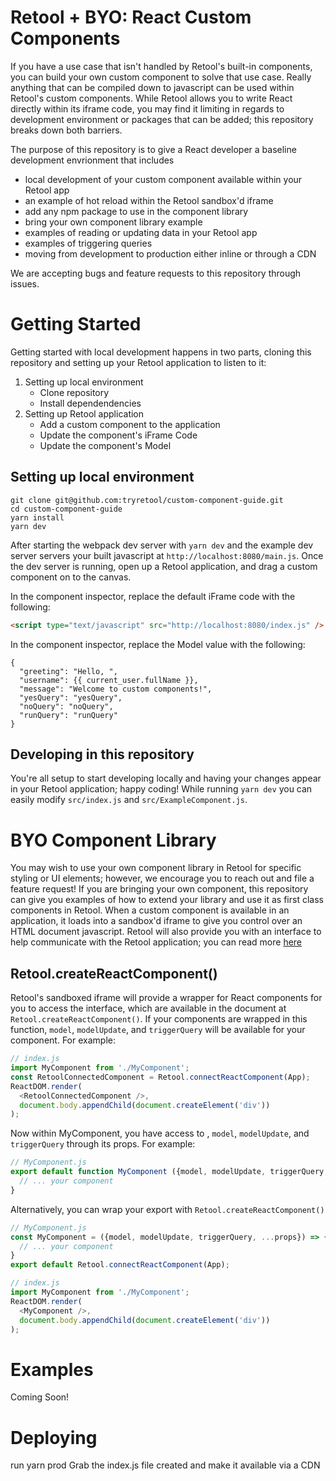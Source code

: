 # Retool + BYO: React Custom Components 
If you have a use case that isn't handled by Retool's built-in components, you can build your own custom component to solve that use case. Really anything that can be compiled down to javascript can be used within Retool's custom components. While Retool allows you to write React directly within its iframe code, you may find it limiting in regards to development environment or packages that can be added; this repository breaks down both barriers.

The purpose of this repository is to give a React developer a baseline development envrionment that includes
- local development of your custom component available within your Retool app
- an example of hot reload within the Retool sandbox'd iframe
- add any npm package to use in the component library
- bring your own component library example
- examples of reading or updating data in your Retool app
- examples of triggering queries
- moving from development to production either inline or through a CDN

We are accepting bugs and feature requests to this repository through issues.

# Getting Started

Getting started with local development happens in two parts, cloning this repository and setting up your Retool application to listen to it:

1. Setting up local environment
    - Clone repository
    - Install dependendencies
2. Setting up Retool application
    - Add a custom component to the application
    - Update the component's iFrame Code
    - Update the component's Model

## Setting up local environment

```shell
git clone git@github.com:tryretool/custom-component-guide.git
cd custom-component-guide
yarn install
yarn dev
```

After starting the webpack dev server with `yarn dev` and the example dev server servers your built javascript at `http://localhost:8080/main.js`. Once the dev server is running, open up a Retool application, and drag a custom component on to the canvas. 

In the component inspector, replace the default iFrame code with the following:

```html
<script type="text/javascript" src="http://localhost:8080/index.js" />
```

In the component inspector, replace the Model value with the following:

```
{
  "greeting": "Hello, ",  
  "username": {{ current_user.fullName }},
  "message": "Welcome to custom components!",
  "yesQuery": "yesQuery",
  "noQuery": "noQuery",
  "runQuery": "runQuery"
}
```


## Developing in this repository
You're all setup to start developing locally and having your changes appear in your Retool application; happy coding!
While running `yarn dev` you can easily modify `src/index.js` and `src/ExampleComponent.js`.


# BYO Component Library
You may wish to use your own component library in Retool for specific styling or UI elements; however, we encourage you to reach out and file a feature request! If you are bringing your own component, this repository can give you examples of how to extend your library and use it as first class components in Retool. When a custom component is available in an application, it loads into a sandbox'd iframe to give you control over an HTML document javascript. Retool will also provide you with an interface to help communicate with the Retool application; you can read more [here](https://docs.retool.com/docs/custom-react-components#interface)

## Retool.createReactComponent()
Retool's sandboxed iframe will provide a wrapper for React components for you to access the interface, which are available in the document at `Retool.createReactComponent()`. If your components are wrapped in this function, `model`, `modelUpdate`, and `triggerQuery` will be available for your component. For example:

```javascript
// index.js
import MyComponent from './MyComponent';
const RetoolConnectedComponent = Retool.connectReactComponent(App);
ReactDOM.render(
  <RetoolConnectedComponent />, 
  document.body.appendChild(document.createElement('div')) 
);
```

Now within MyComponent, you have access to , `model`, `modelUpdate`, and `triggerQuery` through its props. For example:
```javascript
// MyComponent.js
export default function MyComponent ({model, modelUpdate, triggerQuery, ...props}) {
  // ... your component
}
```

Alternatively, you can wrap your export with `Retool.createReactComponent()`

```javascript
// MyComponent.js
const MyComponent = ({model, modelUpdate, triggerQuery, ...props}) => {
  // ... your component
}
export default Retool.connectReactComponent(App);
```

```javascript
// index.js
import MyComponent from './MyComponent';
ReactDOM.render(
  <MyComponent />, 
  document.body.appendChild(document.createElement('div')) 
);
```

# Examples
Coming Soon!



# Deploying

run yarn prod 
Grab the index.js file created and make it available via a CDN
